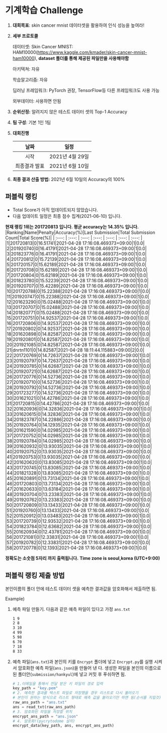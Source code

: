 # **기계학습 Challenge**
1. **대회목표**: skin cancer mnist 데이터셋을 활용하여 인식 성능을 높여라!

2. **세부 프로토콜**

   데이터셋: Skin Cancer MNIST: HAM10000(https://www.kaggle.com/kmader/skin-cancer-mnist-ham10000), 
           **dataset 폴더를 통해 제공된 파일만을 사용해야함**

   아키텍쳐: 자유

   학습알고리즘: 자유

   딥러닝 프레임워크: PyTorch 권장, TensorFlow등 다른 프레임워크도 사용 가능

   외부데이터: 사용하면 안됨

3. **순위산정:** 알려지지 않은 테스트 데이터 셋의 Top-1 Accuracy

4. **팀 구성**: 기본 1인 1팀


5. **대회진행**

   |     날짜      |      일정       |
   | :-----------: | :-------------: |
   |     시작      | 2021년 4월 29일 |
   | 최종결과 발표 | 2021년 6월 10일  |

7. **최종 결과 산출 방법:** 2021년 6월 10일의 Accuracy의 100%


## 퍼블릭 랭킹

  
- Total Score가 아직 업데이트되지 않았습니다. 
 - 다음 업데이트 일정은 최종 점수 집계(2021-06-10) 입니다.
  
**현재 랭킹 1위는 201720813 입니다. 평균 accuracy는 14.35% 입니다.**
|Ranking|Name|Penalty|Accuracy(%)|Last Submission|Total Submission Count|Total Score(%)|
| :---: | :---: | :---: | :---: | :---: | :---: | :---: |
|1|201720813|0|16.51741|2021-04-28 17:16:08.469373+09:00|1|0.0|
|2|201920740|0|16.41791|2021-04-28 17:16:08.469373+09:00|1|0.0|
|3|201823776|0|16.41791|2021-04-28 17:16:08.469373+09:00|1|0.0|
|4|201720812|0|15.72139|2021-04-28 17:16:08.469373+09:00|1|0.0|
|5|201720157|0|15.62189|2021-04-28 17:16:08.469373+09:00|1|0.0|
|6|201720708|0|15.62189|2021-04-28 17:16:08.469373+09:00|1|0.0|
|7|201720804|0|15.62189|2021-04-28 17:16:08.469373+09:00|1|0.0|
|8|201823780|0|15.52239|2021-04-28 17:16:08.469373+09:00|1|0.0|
|9|201920707|0|15.42289|2021-04-28 17:16:08.469373+09:00|1|0.0|
|10|201720788|0|15.22388|2021-04-28 17:16:08.469373+09:00|1|0.0|
|11|201920747|0|15.22388|2021-04-28 17:16:08.469373+09:00|1|0.0|
|12|201623290|0|15.02488|2021-04-28 17:16:08.469373+09:00|1|0.0|
|13|201720707|0|15.02488|2021-04-28 17:16:08.469373+09:00|1|0.0|
|14|201820771|0|15.02488|2021-04-28 17:16:08.469373+09:00|1|0.0|
|15|201720751|0|14.92537|2021-04-28 17:16:08.469373+09:00|1|0.0|
|16|201720806|0|14.92537|2021-04-28 17:16:08.469373+09:00|1|0.0|
|17|201920802|0|14.92537|2021-04-28 17:16:08.469373+09:00|1|0.0|
|18|201620898|0|14.82587|2021-04-28 17:16:08.469373+09:00|1|0.0|
|19|201920801|0|14.82587|2021-04-28 17:16:08.469373+09:00|1|0.0|
|20|201921085|0|14.82587|2021-04-28 17:16:08.469373+09:00|1|0.0|
|21|dnrtn1101|0|14.82587|2021-04-28 18:11:44.115883+09:00|2|0.0|
|22|201720769|0|14.72637|2021-04-28 17:16:08.469373+09:00|1|0.0|
|23|201920797|0|14.72637|2021-04-28 17:16:08.469373+09:00|1|0.0|
|24|201920785|0|14.62687|2021-04-28 17:16:08.469373+09:00|1|0.0|
|25|201920721|0|14.62687|2021-04-28 17:16:08.469373+09:00|1|0.0|
|26|201720776|0|14.52736|2021-04-28 17:16:08.469373+09:00|1|0.0|
|27|201920710|0|14.52736|2021-04-28 17:16:08.469373+09:00|1|0.0|
|28|201920792|0|14.52736|2021-04-28 17:16:08.469373+09:00|1|0.0|
|29|201723277|0|14.52736|2021-04-28 17:16:08.469373+09:00|1|0.0|
|30|201621021|0|14.42786|2021-04-28 17:16:08.469373+09:00|1|0.0|
|31|201720815|0|14.42786|2021-04-28 17:16:08.469373+09:00|1|0.0|
|32|201620936|0|14.32836|2021-04-28 17:16:08.469373+09:00|1|0.0|
|33|201620615|0|14.32836|2021-04-28 17:16:08.469373+09:00|1|0.0|
|34|201823787|0|14.22886|2021-04-28 17:16:08.469373+09:00|1|0.0|
|35|201920764|0|14.12935|2021-04-28 17:16:08.469373+09:00|1|0.0|
|36|201621590|0|14.02985|2021-04-28 17:16:08.469373+09:00|1|0.0|
|37|201720752|0|14.02985|2021-04-28 17:16:08.469373+09:00|1|0.0|
|38|201920784|0|14.02985|2021-04-28 17:16:08.469373+09:00|1|0.0|
|39|201620932|0|13.93035|2021-04-28 17:16:08.469373+09:00|1|0.0|
|40|201920752|0|13.93035|2021-04-28 17:16:08.469373+09:00|1|0.0|
|41|201920753|0|13.93035|2021-04-28 17:16:08.469373+09:00|1|0.0|
|42|201620620|0|13.83085|2021-04-28 17:16:08.469373+09:00|1|0.0|
|43|201720745|0|13.83085|2021-04-28 17:16:08.469373+09:00|1|0.0|
|44|201821328|0|13.83085|2021-04-28 17:16:08.469373+09:00|1|0.0|
|45|201620891|0|13.73134|2021-04-28 17:16:08.469373+09:00|1|0.0|
|46|201720803|0|13.73134|2021-04-28 17:16:08.469373+09:00|1|0.0|
|47|201620633|0|13.63184|2021-04-28 17:16:08.469373+09:00|1|0.0|
|48|201920704|0|13.23383|2021-04-28 17:16:08.469373+09:00|1|0.0|
|49|201920762|0|13.23383|2021-04-28 17:16:08.469373+09:00|1|0.0|
|50|201720809|0|13.13433|2021-04-28 17:16:08.469373+09:00|1|0.0|
|51|201920760|0|13.13433|2021-04-28 17:16:08.469373+09:00|1|0.0|
|52|201520912|0|13.03483|2021-04-28 17:16:08.469373+09:00|1|0.0|
|53|201720739|0|12.93532|2021-04-28 17:16:08.469373+09:00|1|0.0|
|54|201823784|0|12.63682|2021-04-28 17:16:08.469373+09:00|1|0.0|
|55|201620934|0|12.43781|2021-04-28 17:16:08.469373+09:00|1|0.0|
|56|201721081|0|12.33831|2021-04-28 17:16:08.469373+09:00|1|0.0|
|57|201920782|0|12.33831|2021-04-28 17:16:08.469373+09:00|1|0.0|
|58|201720778|0|12.1393|2021-04-28 17:16:08.469373+09:00|1|0.0|


**정확도는 소숫점 5자리 까지 출력됩니다.**
**Time zone is seoul,korea (UTC+9:00)**
## 퍼블릭 랭킹 제출 방법

본인이름의 폴더 안에 테스트 데이터 셋을 예측한 결과값을 암호화해서 제출하면 됨.

Example) 

1. 예측 파일 만들기. 다음과 같은 예측 파일이 있다고 가정 `ans.txt`

   ```tex
   1 9
   2 8
   3 10
   4 99
   5 98
   6 70
   7 18
   8 33
   ```

2. 예측 파일(`ans.txt`)과 본인의 키를 `Encrypt` 폴더에 넣고 `Encrypt.py`를 실행 시켜서 암호화한 예측 파일(`ans.json`)을 만들어 낸 다. 생성한 파일을 본인의 이름으로 된 폴더안(`submission/hankyul`)에 넣고 커밋 후 푸쉬하면 됨.

   ```python
   # 1.이메일을 통해서 전달 받은 키 파일의 경로 입력
   key_path = "key.pem"
   # 2. 예측한 결과를 텍스트 파일로 저장했을 경우 리스트로 다시 불러오기
   # 본인이 원하는 방식으로 리스트 형태로 예측 값을 불러오기만 하면 됨(순서를 지킬것)
   raw_ans_path = "ans.txt"
   ans = read_txt(raw_ans_path)
   # 3. 암호화된 파일을 저장할 위치
   encrypt_ans_path = "ans.json"
   # 4. 암호화!(pycrytodome 설치)
   encrypt_data(key_path, ans, encrypt_ans_path)
   ```




